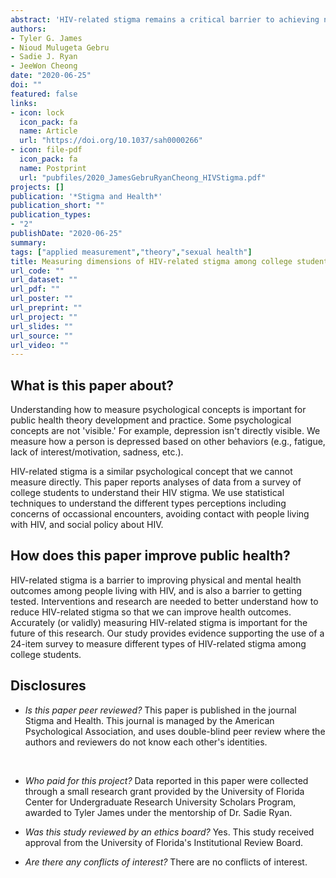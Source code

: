```yaml
---
abstract: 'HIV-related stigma remains a critical barrier to achieving national public health objectives including reducing HIV transmissions and retaining people living with HIV (PLHIV) in care. Adolescents and emerging adults are particularly vulnerable to HIV-related stigma and HIV transmission and, thus, are a priority population with regard to reducing stigma and increasing healthcare engagement. In order to reduce stigma, a better understanding of the multidimensional nature of HIV-related stigma is needed. The *Stigmatizing Attitudes towards People Living with HIV/AIDS Scale* (SAT-PLWHA-S) is a measure of HIV-related stigma developed in Canada. The current investigation sought to assess the validity and dimensionality of a revised SAT-PLWHA-S in young adults and in the United States. A revised SAT-PLWHA-S was completed by 2,686 college students in the southeastern United States. Confirmatory Factor Analysis indicated that the revised SAT-PLWHA-S measures a 6-factor structure consisting of: *concerns of occasional encounters, avoidance of personal contact, responsibility and blame, liberalism, non-discrimination, and social policy.* Overall, participants in our sample had low HIV-related stigma (M = 3.11; range 1–4, higher scores indicate less stigma). Scores demonstrated discriminant and concomitant validity with demographic characteristics, sexual behaviors, HIV testing history, and knowing PLHIV. We observed more stigmatizing attitudes regarding social policy, underscoring the need for public health practitioners and researchers to reduce HIV-related stigma related to criminalization and disclosure policies.'
authors:
- Tyler G. James
- Nioud Mulugeta Gebru
- Sadie J. Ryan
- JeeWon Cheong
date: "2020-06-25"
doi: ""
featured: false
links:
- icon: lock
  icon_pack: fa
  name: Article
  url: "https://doi.org/10.1037/sah0000266"
- icon: file-pdf
  icon_pack: fa
  name: Postprint
  url: "pubfiles/2020_JamesGebruRyanCheong_HIVStigma.pdf"
projects: []
publication: '*Stigma and Health*'
publication_short: ""
publication_types:
- "2"
publishDate: "2020-06-25"
summary: 
tags: ["applied measurement","theory","sexual health"]
title: Measuring dimensions of HIV-related stigma among college students
url_code: ""
url_dataset: ""
url_pdf: ""
url_poster: ""
url_preprint: ""
url_project: ""
url_slides: ""
url_source: ""
url_video: ""
---
```

## **What is this paper about?**	
Understanding how to measure psychological concepts is important for public health theory development and practice. Some psychological concepts are not 'visible.' For example, depression isn't directly visible. We measure how a person is depressed based on other behaviors (e.g., fatigue, lack of interest/motivation, sadness, etc.). 

HIV-related stigma is a similar psychological concept that we cannot measure directly. This paper reports analyses of data from a survey of college students to understand their HIV stigma.  We use statistical techniques to understand the different types perceptions including concerns of occassional encounters, avoiding contact with people living with HIV, and social policy about HIV. 

## **How does this paper improve public health?**
HIV-related stigma is a barrier to improving physical and mental health outcomes among people living with HIV, and is also a barrier to getting tested. Interventions and research are needed to better understand how to reduce HIV-related stigma so that we can improve health outcomes. Accurately (or validly) measuring HIV-related stigma is important for the future of this research. Our study provides evidence supporting the use of a 24-item survey to measure different types of HIV-related stigma among college students. 

## **Disclosures** 
* *Is this paper peer reviewed?* This paper is published in the journal Stigma and Health. This journal is managed by the American Psychological Association, and uses double-blind peer review where the authors and reviewers do not know each other's identities. 
<br>

* *Who paid for this project?* Data reported in this paper were collected through a small research grant provided by the University of Florida Center for Undergraduate Research University Scholars Program, awarded to Tyler James under the mentorship of Dr. Sadie Ryan.<br>

* *Was this study reviewed by an ethics board?* Yes. This study received approval from the University of Florida's Institutional Review Board. <br>

* *Are there any conflicts of interest?* There are no conflicts of interest. 
